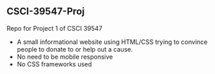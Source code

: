## CSCI-39547-Proj

Repo for Project 1 of CSCI 39547
- A small informational website using HTML/CSS trying to convince people to donate to or help out a cause.
- No need to be mobile responsive
- No CSS frameworks used
